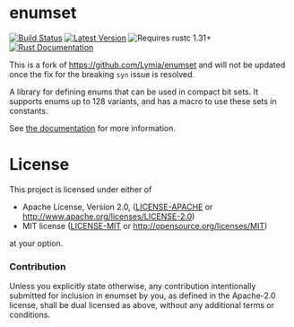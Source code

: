 # enumset

[![Build Status](https://api.travis-ci.org/Lymia/enumset.svg?branch=master)](https://travis-ci.org/Lymia/enumset)
[![Latest Version](https://img.shields.io/crates/v/enumset.svg)](https://crates.io/crates/enumset)
![Requires rustc 1.31+](https://img.shields.io/badge/rustc-1.31+-red.svg)
[![Rust Documentation](https://img.shields.io/badge/api-rustdoc-blue.svg)](https://docs.rs/enumset)

This is a fork of https://github.com/Lymia/enumset and will not be updated once the fix for the breaking `syn` issue is resolved.

A library for defining enums that can be used in compact bit sets.
It supports enums up to 128 variants, and has a macro to use these sets in constants.

See [the documentation](https://docs.rs/enumset) for more information.

# License

This project is licensed under either of

 * Apache License, Version 2.0, ([LICENSE-APACHE](LICENSE-APACHE) or
   http://www.apache.org/licenses/LICENSE-2.0)
 * MIT license ([LICENSE-MIT](LICENSE-MIT) or
   http://opensource.org/licenses/MIT)

at your option.

### Contribution

Unless you explicitly state otherwise, any contribution intentionally submitted
for inclusion in enumset by you, as defined in the Apache-2.0 license, shall be
dual licensed as above, without any additional terms or conditions.

